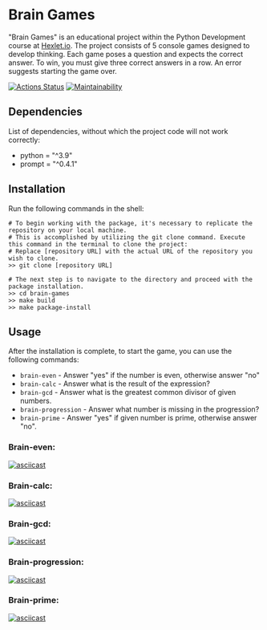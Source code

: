 # Brain Games

"Brain Games" is an educational project within the Python Development course at [Hexlet.io](https://ru.hexlet.io/my).
The project consists of 5 console games designed to develop thinking. Each game poses a question and expects the correct
answer. To win, you must give three correct answers in a row. An error suggests starting the game over.

[![Actions Status](https://github.com/ESergievich/python-project-49/workflows/hexlet-check/badge.svg)](https://github.com/ESergievich/python-project-49/actions)
[![Maintainability](https://api.codeclimate.com/v1/badges/563f3827341dbd72b482/maintainability)](https://codeclimate.com/github/ESergievich/python-project-49/maintainability)

## Dependencies
List of dependencies, without which the project code will not work correctly:

- python = "^3.9"
- prompt = "^0.4.1"

## Installation

Run the following commands in the shell:

```commandline
# To begin working with the package, it's necessary to replicate the repository on your local machine.
# This is accomplished by utilizing the git clone command. Execute this command in the terminal to clone the project:
# Replace [repository URL] with the actual URL of the repository you wish to clone.
>> git clone [repository URL]

# The next step is to navigate to the directory and proceed with the package installation.
>> cd brain-games
>> make build
>> make package-install
```

## Usage

After the installation is complete, to start the game, you can use the following commands:

- `brain-even` - Answer "yes" if the number is even, otherwise answer "no"
- `brain-calc` - Answer what is the result of the expression?
- `brain-gcd` - Answer what is the greatest common divisor of given numbers.
- `brain-progression` - Answer what number is missing in the progression?
- `brain-prime` - Answer "yes" if given number is prime, otherwise answer "no".

### Brain-even:

[![asciicast](https://asciinema.org/a/6LLfuLYzfNwq4luu23PmN9qJu.svg)](https://asciinema.org/a/6LLfuLYzfNwq4luu23PmN9qJu)

### Brain-calc:

[![asciicast](https://asciinema.org/a/DVlSuSbbQQZSx8t9MajNuM9Kc.svg)](https://asciinema.org/a/DVlSuSbbQQZSx8t9MajNuM9Kc)

### Brain-gcd:

[![asciicast](https://asciinema.org/a/qgjyifcQmU7T3tOQTIvPyREQw.svg)](https://asciinema.org/a/qgjyifcQmU7T3tOQTIvPyREQw)

### Brain-progression:

[![asciicast](https://asciinema.org/a/F2XNWkKLtmv13S3TbC0Jv2qPb.svg)](https://asciinema.org/a/F2XNWkKLtmv13S3TbC0Jv2qPb)

### Brain-prime:

[![asciicast](https://asciinema.org/a/fAnR1nxdJe66eJGph2GsnFV6f.svg)](https://asciinema.org/a/fAnR1nxdJe66eJGph2GsnFV6f)